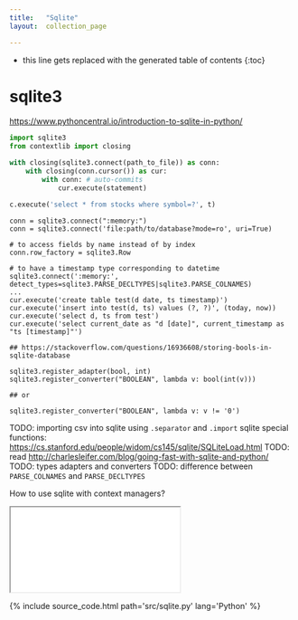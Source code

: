 ```yaml
---
title:   "Sqlite"
layout:  collection_page

---
```


* this line gets replaced with the generated table of contents
{:toc}

# sqlite3

<https://www.pythoncentral.io/introduction-to-sqlite-in-python/>

``` Python
import sqlite3
from contextlib import closing

with closing(sqlite3.connect(path_to_file)) as conn:
    with closing(conn.cursor()) as cur:
        with conn: # auto-commits
            cur.execute(statement)
```

``` Python
c.execute('select * from stocks where symbol=?', t)
```

```
conn = sqlite3.connect(":memory:")
conn = sqlite3.connect('file:path/to/database?mode=ro', uri=True)
```

```
# to access fields by name instead of by index
conn.row_factory = sqlite3.Row
```

```
# to have a timestamp type corresponding to datetime
sqlite3.connect(':memory:', detect_types=sqlite3.PARSE_DECLTYPES|sqlite3.PARSE_COLNAMES)
...
cur.execute('create table test(d date, ts timestamp)')
cur.execute('insert into test(d, ts) values (?, ?)', (today, now))
cur.execute('select d, ts from test')
cur.execute('select current_date as "d [date]", current_timestamp as "ts [timestamp]"')
```

```
## https://stackoverflow.com/questions/16936608/storing-bools-in-sqlite-database

sqlite3.register_adapter(bool, int)
sqlite3.register_converter("BOOLEAN", lambda v: bool(int(v)))

## or

sqlite3.register_converter("BOOLEAN", lambda v: v != '0')
```

TODO: importing csv into sqlite using `.separator` and `.import` sqlite special functions: <https://cs.stanford.edu/people/widom/cs145/sqlite/SQLiteLoad.html>
TODO: read <http://charlesleifer.com/blog/going-fast-with-sqlite-and-python/>
TODO: types adapters and converters
TODO: difference between `PARSE_COLNAMES` and `PARSE_DECLTYPES`


How to use sqlite with context managers?


<iframe class="autoresize" src="{{ site.superlearn_url }}/ht/asdf2?deckname=python -- sqlite">
    <p>Your browser does not support iframes.</p>
</iframe>


{% include source_code.html path='src/sqlite.py' lang='Python' %}



